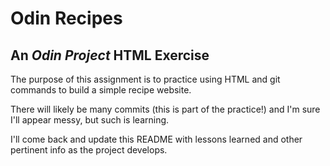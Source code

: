 # Odin Recipes
##  An _Odin Project_ HTML Exercise

The purpose of this assignment is to practice using HTML and git commands to build a simple recipe website. <br/>

There will likely be many commits \(this is part of the practice!\) and I'm sure I'll appear messy, but such is learning. <br/>

I'll come back and update this README with lessons learned and other pertinent info as the project develops.
